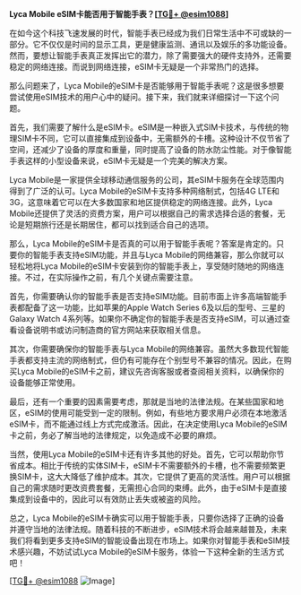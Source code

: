 **Lyca Mobile eSIM卡能否用于智能手表？[[TG💪+ @esim1088](https://t.me/s/esim1088)]**

在如今这个科技飞速发展的时代，智能手表已经成为我们日常生活中不可或缺的一部分。它不仅仅是时间的显示工具，更是健康监测、通讯以及娱乐的多功能设备。然而，要想让智能手表真正发挥出它的潜力，除了需要强大的硬件支持外，还需要稳定的网络连接。而说到网络连接，eSIM卡无疑是一个非常热门的选择。

那么问题来了，Lyca Mobile的eSIM卡是否能够用于智能手表呢？这是很多想要尝试使用eSIM技术的用户心中的疑问。接下来，我们就来详细探讨一下这个问题。

首先，我们需要了解什么是eSIM卡。eSIM是一种嵌入式SIM卡技术，与传统的物理SIM卡不同，它可以直接集成到设备中，无需额外的卡槽。这种设计不仅节省了空间，还减少了设备的厚度和重量，同时提高了设备的防水防尘性能。对于像智能手表这样的小型设备来说，eSIM卡无疑是一个完美的解决方案。

Lyca Mobile是一家提供全球移动通信服务的公司，其eSIM卡服务在全球范围内得到了广泛的认可。Lyca Mobile的eSIM卡支持多种网络制式，包括4G LTE和3G，这意味着它可以在大多数国家和地区提供稳定的网络连接。此外，Lyca Mobile还提供了灵活的资费方案，用户可以根据自己的需求选择合适的套餐，无论是短期旅行还是长期居住，都可以找到适合自己的选项。

那么，Lyca Mobile的eSIM卡是否真的可以用于智能手表呢？答案是肯定的。只要你的智能手表支持eSIM功能，并且与Lyca Mobile的网络兼容，那么你就可以轻松地将Lyca Mobile的eSIM卡安装到你的智能手表上，享受随时随地的网络连接。不过，在实际操作之前，有几个关键点需要注意。

首先，你需要确认你的智能手表是否支持eSIM功能。目前市面上许多高端智能手表都配备了这一功能，比如苹果的Apple Watch Series 6及以后的型号、三星的Galaxy Watch 4系列等。如果你不确定你的智能手表是否支持eSIM，可以通过查看设备说明书或访问制造商的官方网站来获取相关信息。

其次，你需要确保你的智能手表与Lyca Mobile的网络兼容。虽然大多数现代智能手表都支持主流的网络制式，但仍有可能存在个别型号不兼容的情况。因此，在购买Lyca Mobile的eSIM卡之前，建议先咨询客服或者查阅相关资料，以确保你的设备能够正常使用。

最后，还有一个重要的因素需要考虑，那就是当地的法律法规。在某些国家和地区，eSIM的使用可能受到一定的限制。例如，有些地方要求用户必须在本地激活eSIM卡，而不能通过线上方式完成激活。因此，在决定使用Lyca Mobile的eSIM卡之前，务必了解当地的法律规定，以免造成不必要的麻烦。

当然，使用Lyca Mobile的eSIM卡还有许多其他的好处。首先，它可以帮助你节省成本。相比于传统的实体SIM卡，eSIM卡不需要额外的卡槽，也不需要频繁更换SIM卡，这大大降低了维护成本。其次，它提供了更高的灵活性。用户可以根据自己的需求随时更改资费套餐，无需担心合同的束缚。此外，由于eSIM卡是直接集成到设备中的，因此可以有效防止丢失或被盗的风险。

总之，Lyca Mobile的eSIM卡确实可以用于智能手表，只要你选择了正确的设备并遵守当地的法律法规。随着科技的不断进步，eSIM技术将会越来越普及，未来我们将看到更多支持eSIM的智能设备出现在市场上。如果你对智能手表和eSIM技术感兴趣，不妨试试Lyca Mobile的eSIM卡服务，体验一下这种全新的生活方式吧！

[[TG💪+ @esim1088](https://t.me/s/esim1088) ![Image](https://i.postimg.cc/4NQfJmqS/Snipaste-2025-05-13-00-14-12.png)]